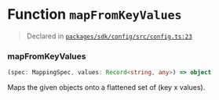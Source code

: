 # Function `mapFromKeyValues`
> Declared in [`packages/sdk/config/src/config.ts:23`](https://github.com/dxos/protocols/blob/main/packages/sdk/config/src/config.ts#L23)




### mapFromKeyValues
```ts
(spec: MappingSpec, values: Record<string, any>) => object
```
Maps the given objects onto a flattened set of (key x values).